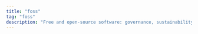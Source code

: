 ```yaml
---
title: "foss"
tag: "foss"
description: "Free and open‑source software: governance, sustainability, and practical benefits for engineering teams and organizations."
---
```

